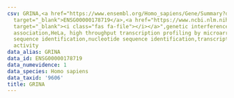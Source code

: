 ```yaml
---
csv: GRINA,<a href="https://www.ensembl.org/Homo_sapiens/Gene/Summary?db=core;g=ENSG00000178719"
  target="_blank">ENSG00000178719</a>,<a href="https://www.ncbi.nlm.nih.gov/pubmed/17216044"
  target="_blank"><i class="fas fa-file"></i></a>",genetic interference,functional
  association,HeLa, high throughput transcription profiling by microarray,nucleotide
  sequence identification,nucleotide sequence identification,transcriptional regulation,up-regulates
  activity
data_alias: GRINA
data_id: ENSG00000178719
data_numevidence: 1
data_species: Homo sapiens
data_taxid: '9606'
title: GRINA
---
```

